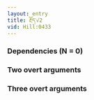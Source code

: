 ```yaml
---
layout: entry
title: རྔོད་√2
vid: Hill:0433
---
```

### Dependencies (N = 0)


### Two overt arguments


### Three overt arguments
